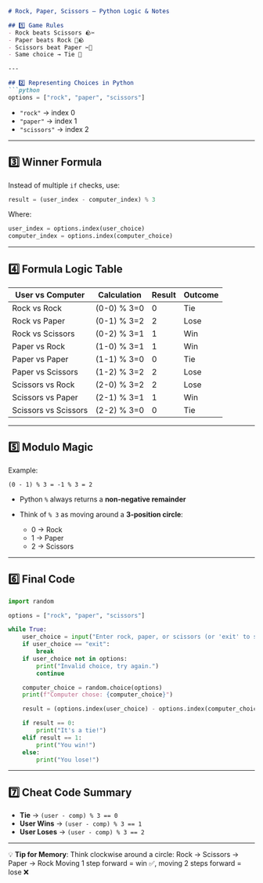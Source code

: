 

````markdown
# Rock, Paper, Scissors – Python Logic & Notes

## 1️⃣ Game Rules
- Rock beats Scissors 🪨✂
- Paper beats Rock 📄🪨
- Scissors beat Paper ✂📄
- Same choice → Tie 🤝

---

## 2️⃣ Representing Choices in Python
```python
options = ["rock", "paper", "scissors"]
````

* `"rock"` → index 0
* `"paper"` → index 1
* `"scissors"` → index 2

---

## 3️⃣ Winner Formula

Instead of multiple `if` checks, use:

```python
result = (user_index - computer_index) % 3
```

Where:

```python
user_index = options.index(user_choice)
computer_index = options.index(computer_choice)
```

---

## 4️⃣ Formula Logic Table

| User vs Computer     | Calculation | Result | Outcome |
| -------------------- | ----------- | ------ | ------- |
| Rock vs Rock         | (0-0) % 3=0 | 0      | Tie     |
| Rock vs Paper        | (0-1) % 3=2 | 2      | Lose    |
| Rock vs Scissors     | (0-2) % 3=1 | 1      | Win     |
| Paper vs Rock        | (1-0) % 3=1 | 1      | Win     |
| Paper vs Paper       | (1-1) % 3=0 | 0      | Tie     |
| Paper vs Scissors    | (1-2) % 3=2 | 2      | Lose    |
| Scissors vs Rock     | (2-0) % 3=2 | 2      | Lose    |
| Scissors vs Paper    | (2-1) % 3=1 | 1      | Win     |
| Scissors vs Scissors | (2-2) % 3=0 | 0      | Tie     |

---

## 5️⃣ Modulo Magic

Example:

```
(0 - 1) % 3 = -1 % 3 = 2
```

* Python `%` always returns a **non-negative remainder**
* Think of `% 3` as moving around a **3-position circle**:

  * 0 → Rock
  * 1 → Paper
  * 2 → Scissors

---

## 6️⃣ Final Code

```python
import random

options = ["rock", "paper", "scissors"]

while True:
    user_choice = input("Enter rock, paper, or scissors (or 'exit' to stop): ").lower()
    if user_choice == "exit":
        break
    if user_choice not in options:
        print("Invalid choice, try again.")
        continue

    computer_choice = random.choice(options)
    print(f"Computer chose: {computer_choice}")

    result = (options.index(user_choice) - options.index(computer_choice)) % 3

    if result == 0:
        print("It's a tie!")
    elif result == 1:
        print("You win!")
    else:
        print("You lose!")
```

---

## 7️⃣ Cheat Code Summary

* **Tie** → `(user - comp) % 3 == 0`
* **User Wins** → `(user - comp) % 3 == 1`
* **User Loses** → `(user - comp) % 3 == 2`

---

💡 **Tip for Memory**:
Think clockwise around a circle:
Rock → Scissors → Paper → Rock
Moving 1 step forward = win ✅, moving 2 steps forward = lose ❌

````
